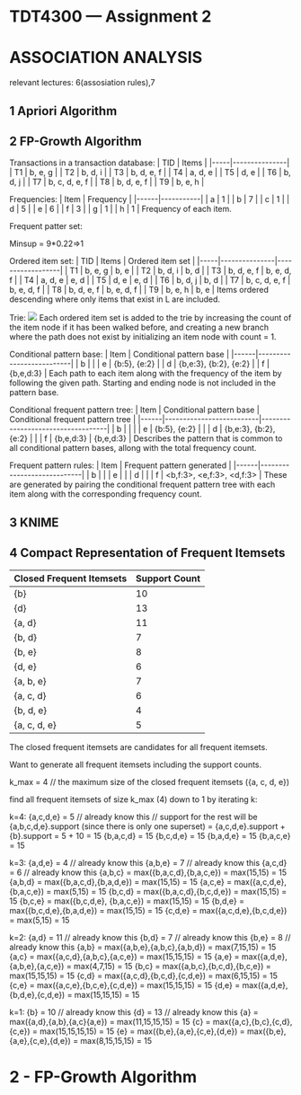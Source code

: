 # TDT4300 — Assignment 2
# ASSOCIATION ANALYSIS

relevant lectures:
6(assosiation rules),7

## 1 Apriori Algorithm


## 2 FP-Growth Algorithm
<!-- find all frequent itemsets with minimum support -->

Transactions in a transaction database:
| TID | Items         |
|-----|---------------|
| T1  | b, e, g       |
| T2  | b, d, i       |
| T3  | b, d, e, f    |
| T4  | a, d, e       |
| T5  | d, e          |
| T6  | b, d, j       |
| T7  | b, c, d, e, f |
| T8  | b, d, e, f    |
| T9  | b, e, h       |

Frequencies:
| Item | Frequency |
|------|-----------|
| a    | 1         |
| b    | 7         |
| c    | 1         |
| d    | 5         |
| e    | 6         |
| f    | 3         |
| g    | 1         |
| h    | 1         |
Frequency of each item.


Frequent patter set:
<!-- L = {b:7,e:6,d:5,f:3} -->
<!-- Includes the item and the frequency for each item within the minimum support count, meaning a frequency of at least 3 in this case. -->
Minsup = 9*0.22=>1

Ordered item set:
| TID | Items         | Ordered item set |
|-----|---------------|------------------|
| T1  | b, e, g       | b, e             |
| T2  | b, d, i       | b, d             |
| T3  | b, d, e, f    | b, e, d, f       |
| T4  | a, d, e       | e, d             |
| T5  | d, e          | e, d             |
| T6  | b, d, j       | b, d             |
| T7  | b, c, d, e, f | b, e, d, f       |
| T8  | b, d, e, f    | b, e, d, f       |
| T9  | b, e, h       | b, e             |
Items ordered descending where only items that exist in L are included.

Trie:
![](images/2022-02-11-11-47-40.png)
Each ordered item set is added to the trie by increasing the count of the item node if it has been walked before, and creating a new branch where the path does not exist by initializing an item node with count = 1.

Conditional pattern base:
| Item | Conditional pattern base |
|------|--------------------------|
| b    |                          |
| e    | {b:5}, {e:2}             |
| d    | {b,e:3}, {b:2}, {e:2}    |
| f    | {b,e,d:3}                |
Each path to each item along with the frequency of the item by following the given path. Starting and ending node is not included in the pattern base.

Conditional frequent pattern tree:
| Item | Conditional pattern base | Conditional frequent pattern tree |
|------|--------------------------|-----------------------------------|
| b    |                          |                                   |
| e    | {b:5}, {e:2}             |                                   |
| d    | {b,e:3}, {b:2}, {e:2}    |                                   |
| f    | {b,e,d:3}                | {b,e,d:3}                         |
Describes the pattern that is common to all conditional pattern bases, allong with the total frequency count.

Frequent pattern rules:
| Item | Frequent pattern generated |
|------|----------------------------|
| b    |                            |
| e    |                            |
| d    |                            |
| f    | <b,f:3>, <e,f:3>, <d,f:3>  |
These are generated by pairing the conditional frequent pattern tree with each item along with the corresponding frequency count.





## 3 KNIME


## 4 Compact Representation of Frequent Itemsets
| Closed Frequent Itemsets | Support Count |
|--------------------------|---------------|
| {b}                      | 10            |
| {d}                      | 13            |
| {a, d}                   | 11            |
| {b, d}                   | 7             |
| {b, e}                   | 8             |
| {d, e}                   | 6             |
| {a, b, e}                | 7             |
| {a, c, d}                | 6             |
| {b, d, e}                | 4             |
| {a, c, d, e}             | 5             |

The closed frequent itemsets are candidates for all frequent itemsets.

Want to generate all frequent itemsets including the support counts.


k_max = 4 // the maximum size of the closed frequent itemsets ({a, c, d, e})

find all frequent itemsets of size k_max (4) down to 1 by iterating k:

k=4:
{a,c,d,e} = 5 // already know this
// support for the rest will be {a,b,c,d,e}.support (since there is only one superset) = {a,c,d,e}.support + {b}.support = 5 + 10 = 15
{b,a,c,d} = 15
{b,c,d,e} = 15
{b,a,d,e} = 15
{b,a,c,e} = 15

k=3:
{a,d,e} = 4 // already know this
{a,b,e} = 7 // already know this
{a,c,d} = 6 // already know this
{a,b,c} = max({b,a,c,d},{b,a,c,e}) = max(15,15) = 15
{a,b,d} = max({b,a,c,d},{b,a,d,e}) = max(15,15) = 15
{a,c,e} = max({a,c,d,e},{b,a,c,e}) = max(5,15) = 15
{b,c,d} = max({b,a,c,d},{b,c,d,e}) = max(15,15) = 15
{b,c,e} = max({b,c,d,e}, {b,a,c,e}) = max(15,15) = 15
{b,d,e} = max({b,c,d,e},{b,a,d,e}) = max(15,15) = 15
{c,d,e} = max({a,c,d,e},{b,c,d,e}) = max(5,15) = 15

k=2:
{a,d} = 11 // already know this
{b,d} = 7 // already know this
{b,e} = 8 // already know this
{a,b} = max({a,b,e},{a,b,c},{a,b,d}) = max(7,15,15) = 15
{a,c} = max({a,c,d},{a,b,c},{a,c,e}) = max(15,15,15) = 15
{a,e} = max({a,d,e},{a,b,e},{a,c,e}) = max(4,7,15) = 15
{b,c} = max({a,b,c},{b,c,d},{b,c,e}) = max(15,15,15) = 15
{c,d} = max({a,c,d},{b,c,d},{c,d,e}) = max(6,15,15) = 15
{c,e} = max({a,c,e},{b,c,e},{c,d,e}) = max(15,15,15) = 15
{d,e} = max({a,d,e},{b,d,e},{c,d,e}) = max(15,15,15) = 15

k=1:
{b} = 10 // already know this
{d} = 13 // already know this
{a} = max({a,d},{a,b},{a,c}{a,e}) = max(11,15,15,15) = 15
{c} = max({a,c},{b,c},{c,d},{c,e}) = max(15,15,15,15) = 15
{e} = max({b,e},{a,e},{c,e},{d,e}) = max({b,e},{a,e},{c,e},{d,e}) = max(8,15,15,15) = 15

# 2 - FP-Growth Algorithm

